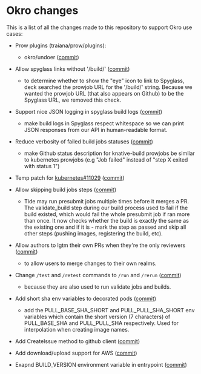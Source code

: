 # Okro changes

This is a list of all the changes made to this repository to support Okro use cases:

- Prow plugins (traiana/prow/plugins):
  - okro/undoer ([commit](https://github.com/Traiana/test-infra/commit/42d85973f83e4f39cd592543be144cef7a4f6d09))
  
- Allow spyglass links without '/build/' ([commit](https://github.com/Traiana/test-infra/commit/d9beb7fe4ad8a03df4a7e4170a5fd55eb86e8cd6))
  - to determine whether to show the "eye" icon to link to Spyglass, deck searched the prowjob URL for
    the '/build/' string. Because we wanted the prowjob URL (that also appears on Github) to be the Spyglass URL, we removed this check.

- Support nice JSON logging in spyglass build logs ([commit](https://github.com/Traiana/test-infra/commit/baf2edc76450eece5cf60253b899f442c7d2bfd9))
  - make build logs in Spyglass respect whitespace so we can print JSON responses from our API in human-readable format.

- Reduce verbosity of failed build jobs statuses ([commit](https://github.com/Traiana/test-infra/commit/6b1c7d0613ff48c3182e3e284778f83221f0f012))
  - make Github status description for knative-build prowjobs be similar to kubernetes prowjobs (e.g "Job failed" instead of "step X exited with status 1")
  
- Temp patch for [kubernetes#11029](https://github.com/kubernetes/test-infra/issues/11029) ([commit](https://github.com/Traiana/test-infra/commit/21874a4440ff701907cfef95b448f2e2c57def66))

- Allow skipping build jobs steps ([commit](https://github.com/Traiana/test-infra/commit/5b8af55c4fa160a26cbf558c7b9001b2531ac99e))
  - Tide may run presubmit jobs multiple times before it merges a PR. The validate_build step during our build process
    used to fail if the build existed, which would fail the whole presubmit job if ran more than once. It now checks
    whether the build is exactly the same as the existing one and if it is - mark the step as passed and skip all other
    steps (pushing images, registering the build, etc).

- Allow authors to lgtm their own PRs when they're the only reviewers ([commit](https://github.com/Traiana/test-infra/commit/f2077f6c5fc22de520af5dd86c47725fc4ed7334))
  - to allow users to merge changes to their own realms.

- Change `/test` and `/retest` commands to `/run` and `/rerun` ([commit](https://github.com/Traiana/test-infra/commit/262ef6edb8b8c684b164b776ad34c63223c928a3))
  - because they are also used to run validate jobs and builds.
  
- Add short sha env variables to decorated pods ([commit](https://github.com/Traiana/test-infra/commit/2a9a0e38373a9d0d71934eb5177a9b4e17793e32))
  - add the PULL_BASE_SHA_SHORT and PULL_PULL_SHA_SHORT env variables which contain the short version (7 characters) of
    PULL_BASE_SHA and PULL_PULL_SHA respectively. Used for interpolation when creating image names.

- Add CreateIssue method to github client ([commit](https://github.com/Traiana/test-infra/commit/c4eb98e3974952579becad07fd7b9c6ebd05c181))

- Add download/upload support for AWS ([commit](https://github.com/traiana/test-infra/commit/399221e950277f1a3fd58408628e207bf96d6ca2))

- Exapnd BUILD_VERSION environment variable in entrypoint ([commit](https://github.com/traiana/test-infra/commit/dcff9a87d60d9ea8a02f4111e075b92714c6ddaf))

